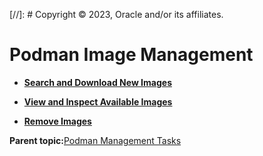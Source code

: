 [//]: # Copyright © 2023, Oracle and/or its affiliates.

# Podman Image Management

-   **[Search and Download New Images](../topics/podman_image_download.md)**  

-   **[View and Inspect Available Images](../topics/podman_view_image.md)**  

-   **[Remove Images](../topics/podman_remove_image.md)**  


**Parent topic:**[Podman Management Tasks](../topics/cockpit-podman.md)

